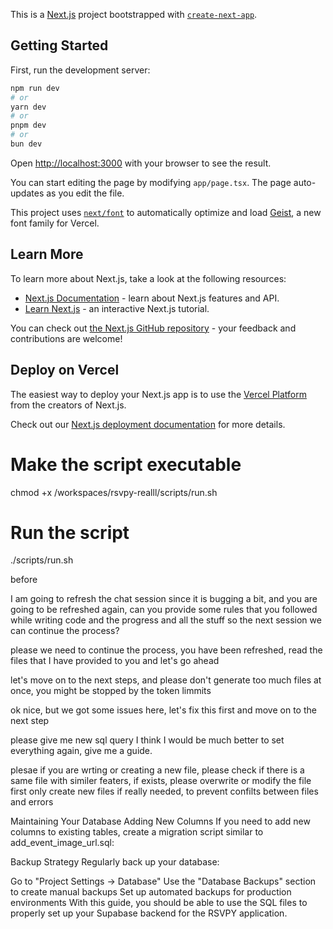 This is a [Next.js](https://nextjs.org) project bootstrapped with [`create-next-app`](https://nextjs.org/docs/app/api-reference/cli/create-next-app).

## Getting Started

First, run the development server:

```bash
npm run dev
# or
yarn dev
# or
pnpm dev
# or
bun dev
```

Open [http://localhost:3000](http://localhost:3000) with your browser to see the result.

You can start editing the page by modifying `app/page.tsx`. The page auto-updates as you edit the file.

This project uses [`next/font`](https://nextjs.org/docs/app/building-your-application/optimizing/fonts) to automatically optimize and load [Geist](https://vercel.com/font), a new font family for Vercel.

## Learn More

To learn more about Next.js, take a look at the following resources:

- [Next.js Documentation](https://nextjs.org/docs) - learn about Next.js features and API.
- [Learn Next.js](https://nextjs.org/learn) - an interactive Next.js tutorial.

You can check out [the Next.js GitHub repository](https://github.com/vercel/next.js) - your feedback and contributions are welcome!

## Deploy on Vercel

The easiest way to deploy your Next.js app is to use the [Vercel Platform](https://vercel.com/new?utm_medium=default-template&filter=next.js&utm_source=create-next-app&utm_campaign=create-next-app-readme) from the creators of Next.js.

Check out our [Next.js deployment documentation](https://nextjs.org/docs/app/building-your-application/deploying) for more details.


# Make the script executable
chmod +x /workspaces/rsvpy-realll/scripts/run.sh

# Run the script
./scripts/run.sh

before 

I am going to refresh the chat session since it is bugging a bit, and you are going to be refreshed again, can you provide some rules that you followed while writing code and the progress and all the stuff so the next session we can continue the process?


please we need to continue the process, you have been refreshed, read the files that I have provided to you and let's go ahead

let's move on to the next steps, and please don't generate too much files at once, you might be stopped by the token limmits

ok nice, but we got some issues here, let's fix this first and move on to the next step


please give me new sql query I think I would be much better to set everything again, give me a guide.

plesae if you are wrting or creating a new file, please check if there is a same file with similer featers, if exists, please overwrite or modify the file first only create new files if really needed, to prevent confilts between files and errors



Maintaining Your Database
Adding New Columns
If you need to add new columns to existing tables, create a migration script similar to add_event_image_url.sql:

Backup Strategy
Regularly back up your database:

Go to "Project Settings → Database"
Use the "Database Backups" section to create manual backups
Set up automated backups for production environments
With this guide, you should be able to use the SQL files to properly set up your Supabase backend for the RSVPY application.